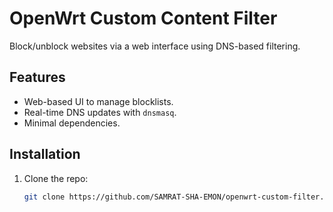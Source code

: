 # OpenWrt Custom Content Filter

Block/unblock websites via a web interface using DNS-based filtering.

## Features
- Web-based UI to manage blocklists.
- Real-time DNS updates with `dnsmasq`.
- Minimal dependencies.

## Installation
1. Clone the repo:
   ```bash
   git clone https://github.com/SAMRAT-SHA-EMON/openwrt-custom-filter.git